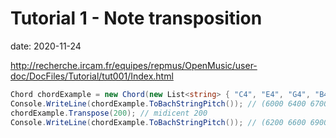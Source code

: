 # Tutorial 1 - Note transposition

date: 2020-11-24

http://recherche.ircam.fr/equipes/repmus/OpenMusic/user-doc/DocFiles/Tutorial/tut001/Index.html

```csharp
Chord chordExample = new Chord(new List<string> { "C4", "E4", "G4", "B4" }, 1f);
Console.WriteLine(chordExample.ToBachStringPitch()); // (6000 6400 6700 7100)
chordExample.Transpose(200); // midicent 200
Console.WriteLine(chordExample.ToBachStringPitch()); // (6200 6600 6900 7300)
```

